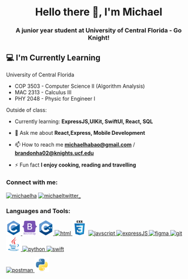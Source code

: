<h1 align="center">Hello there 👋, I'm Michael</h1>
<h3 align="center">A junior year student at University of Central Florida - Go Knight! </h3>

## 💻 I'm Currently Learning 
University of Central Florida
- COP 3503 - Computer Science II (Algorithm Analysis)
- MAC 2313 - Calculus III
- PHY 2048 - Physic for Engineer I

Outside of class:
- Currently learning: **ExpressJS,UIKit, SwiftUI, React, SQL**

- 💬 Ask me about **React,Express, Mobile Development**

- 📫 How to reach me **michaelhabao@gmail.com** / **brandonha02@knights.ucf.edu**

- ⚡ Fun fact **I enjoy cooking, reading and travelling**

<h3 align="left">Connect with me:</h3>
<p align="left">
<a href="https://www.linkedin.com/in/michaelhabao/" target="blank"><img align="center" src="https://raw.githubusercontent.com/rahuldkjain/github-profile-readme-generator/master/src/images/icons/Social/linked-in-alt.svg" alt="michaelha" height="30" width="40" /></a>
<a href="https://twitter.com/heyy__michael_" target="blank"><img align="center" src="https://upload.wikimedia.org/wikipedia/commons/thumb/4/4f/Twitter-logo.svg/584px-Twitter-logo.svg.png" alt="michaeltwitter_" height="30" width="40" /></a>
</p>

<h3 align="left">Languages and Tools:</h3>
<p align="left">
  <a href="https://www.cprogramming.com/" target="_blank" rel="noreferrer"> <img src="https://raw.githubusercontent.com/devicons/devicon/master/icons/c/c-original.svg" alt="c" width="40" height="40"/> </a> 
  <img src="https://raw.githubusercontent.com/devicons/devicon/master/icons/bootstrap/bootstrap-plain-wordmark.svg" alt="bootstrap" width="40" height="40"/> </a> <a href="https://www.cprogramming.com/" target="_blank" rel="noreferrer">
  <a href="https://www.w3schools.com/cpp/" target="_blank" rel="noreferrer"> <img src="https://raw.githubusercontent.com/devicons/devicon/master/icons/cplusplus/cplusplus-original.svg" alt="cplusplus" width="40" height="40"/> </a>
  <a href="https://www.w3schools.com/html/" target="_blank" rel="noreferrer"> <img src="https://cdn-icons-png.flaticon.com/512/732/732212.png" alt="html" width="40" height="40"/> </a> 
  <img src="https://raw.githubusercontent.com/devicons/devicon/master/icons/css3/css3-original-wordmark.svg" alt="css3" width="40" height="40"/> </a> <a href="https://expressjs.com" target="_blank" rel="noreferrer">
  <a href="https://www.w3schools.com/js/" target="_blank" rel="noreferrer"> <img src="https://banner2.cleanpng.com/20181125/gos/kisspng-react-javascript-redux-vue-js-angular-javascript-jquery-5bfa71f29a9d93.7758622015431398266333.jpg" alt="javscript" width="40" height="40"/> </a> 
  <a href="https://expressjs.com/" target="_blank" rel="noreferrer"> <img src="https://fd-development.com/images/expressjs.png" alt="expressJS" width="40" height="40"/> </a>
  <a href="https://www.figma.com/" target="_blank" rel="noreferrer"> <img src="https://www.vectorlogo.zone/logos/figma/figma-icon.svg" alt="figma" width="40" height="40"/> </a> 
  <a href="https://git-scm.com/" target="_blank" rel="noreferrer"> <img src="https://www.vectorlogo.zone/logos/git-scm/git-scm-icon.svg" alt="git" width="40" height="40"/> </a> 
  <a href="https://www.java.com" target="_blank" rel="noreferrer"> <img src="https://raw.githubusercontent.com/devicons/devicon/master/icons/java/java-original.svg" alt="java" width="40" height="40"/> </a> 
   <a href="https://www.python.org/" target="_blank" rel="noreferrer"> <img src="https://banner2.cleanpng.com/20180325/kpq/kisspng-python-logo-programmer-fierce-python-cliparts-5ab7bde1954e21.4104715915219911376116.jpg" alt="python" width="40" height="40"/> </a> 
   <a href="https://docs.swift.org/swift-book/" target="_blank" rel="noreferrer"> <img src="https://c.neh.tw/thumb/f/720/e0b5b224c1034dc084a7.jpg" alt="swift" width="40" height="40"/> </a> 
          
  <a href="https://postman.com" target="_blank" rel="noreferrer"> <img src="https://www.vectorlogo.zone/logos/getpostman/getpostman-icon.svg" alt="postman" width="40" height="40"/> </a> <a href="https://www.python.org" target="_blank" rel="noreferrer"> <img src="https://raw.githubusercontent.com/devicons/devicon/master/icons/python/python-original.svg" alt="python" width="40" height="40"/> </a> </p>



